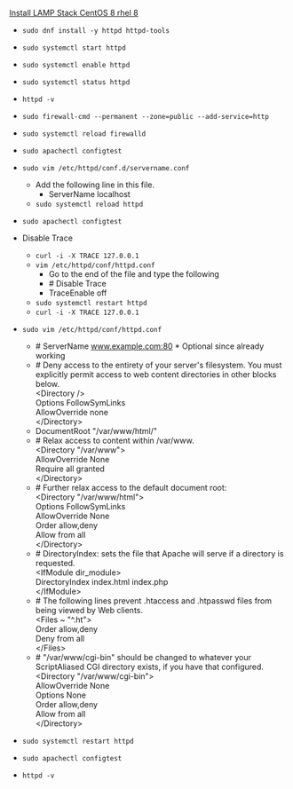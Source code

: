 [Install LAMP Stack CentOS 8 rhel 8](https://www.linuxbabe.com/redhat/install-lamp-stack-centos-8-rhel-8)
* `sudo dnf install -y httpd httpd-tools`
* `sudo systemctl start httpd`
* `sudo systemctl enable httpd`
* `sudo systemctl status httpd`
* `httpd -v`
* `sudo firewall-cmd --permanent --zone=public --add-service=http`
* `sudo systemctl reload firewalld`
* `sudo apachectl configtest`
* `sudo vim /etc/httpd/conf.d/servername.conf`
  * Add the following line in this file.
    * ServerName localhost
  * `sudo systemctl reload httpd`
* `sudo apachectl configtest`

* Disable Trace
  * `curl -i -X TRACE 127.0.0.1`
  * `vim /etc/httpd/conf/httpd.conf`
    * Go to the end of the file and type the following
    * \# Disable Trace
    * TraceEnable off
  * `sudo systemctl restart httpd`
  * `curl -i -X TRACE 127.0.0.1`

* `sudo vim /etc/httpd/conf/httpd.conf`
  * \# ServerName www.example.com:80 * Optional since already working
  * \# Deny access to the entirety of your server's filesystem. You must explicitly permit access to web content directories in other <Directory> blocks below.<br />
      <Directory \/><br />
        Options FollowSymLinks<br />
        AllowOverride none<br />
      <\/Directory>
  * DocumentRoot "/var/www/html/"
  * \# Relax access to content within /var/www.<br />
      <Directory "/var/www"><br />
        AllowOverride None<br />
        Require all granted<br />
      <\/Directory>
  * \# Further relax access to the default document root:<br />
      <Directory "/var/www/html"><br />
        Options FollowSymLinks<br />
        AllowOverride None<br />
        Order allow,deny<br />
        Allow from all<br />
      <\/Directory>
  * \# DirectoryIndex: sets the file that Apache will serve if a directory is requested.<br />
      \<IfModule dir_module><br />
        DirectoryIndex index.html index.php<br />
      <\/IfModule>
  * \# The following lines prevent .htaccess and .htpasswd files from being viewed by Web clients.<br />
      <Files ~ "^\.ht"><br />
        Order allow,deny<br />
        Deny from all<br />
      <\/Files>
  * \# "/var/www/cgi-bin" should be changed to whatever your ScriptAliased CGI directory exists, if you have that configured.<br />
      <Directory "/var/www/cgi-bin"><br />
        AllowOverride None<br />
        Options None<br />
        Order allow,deny<br />
        Allow from all<br />
      <\/Directory>

* `sudo systemctl restart httpd`
* `sudo apachectl configtest`
* `httpd -v`
